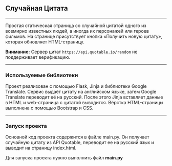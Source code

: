 ## Случайная Цитата

---
Простая статическая страница со случайной цитатой одного из всемирно известных людей,
а иногда их персонажей или героев фильмов.
На странице присутствует кнопка «Получить новую цитату», которая обновляет HTML-страницу.

**Внимание:** Сервер цитат `https://api.quotable.io/random` не поддерживает верификацию.

---
### Используемые библиотеки

Проект реализован с помощью Flask, Jinja и библиотеки Google Translate.
Сервис выдаёт цитату на английском языке, затем Google Translate 
переводит её на русский. После этого Jinja вставляет данные в HTML и
web-страница с цитатой выводится. Вёрстка HTML-страницы выполнена с помощью Bootstrap и CSS.

---
### Запуск проекта

Основной код проекта содержится в файле main.py. Он получает случайную цитату 
из API Quotable, переводит ее на русский язык и выводит на страницу index.html.


Для запуска проекта нужно выполнить файл **main.py**